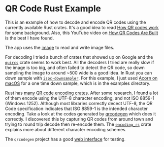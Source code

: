 # QR Code Rust Example

This is an example of how to decode and encode QR codes using the currently available Rust crates. It's a good idea to read [How QR codes work](https://www.thonky.com/qr-code-tutorial/) for some background.  Also, this YouTube video on [How QR Codes Are Built](https://www.youtube.com/watch?v=142TGhaTMtI) is the best I have found.

The app uses the [image](https://docs.rs/image/latest/image/) to read and write image files.

For decoding I tried a bunch of crates that showed up on Google and the [`quircs`](https://docs.rs/quircs/latest/quircs/) crate seems to work best.  All the decoders I tried are really slow if the image is too big, and often failed to detect the QR code, so down sampling the image to around ~500 wide is a good idea.  In Rust you can down sample with [`ispc-downsampler`](https://lib.rs/crates/ispc-downsampler). For this example, I just used [Acorn on macOS](https://flyingmeat.com/acorn/) for a one time down sample, which is in the examples directory.

Rust has [many QR code encoding crates](https://crates.io/search?q=qrcode).  After some research, I found a lot of them encode using the UTF-8 character encoding, and not ISO 8859-1 (Windows 1252).  Although most libraries correctly decect UTF-8, the QR Code specification indicates that ISO 8859-1 is the intended character encoding. Take a look at the codes generated by [qrcodegen](https://crates.io/crates/qrcodegen) which does it correctly.  I discovered this by capturing QR codes from around town and trying to round trip decode then re-encode them. The [`encoding_rs`](https://docs.rs/encoding_rs/0.8.33/encoding_rs/index.html#iso-8859-1) crate explains more about different character encoding schemes.

The `qrcodegen` project has a good [web interface](https://www.nayuki.io/page/qr-code-generator-library) for testing.
